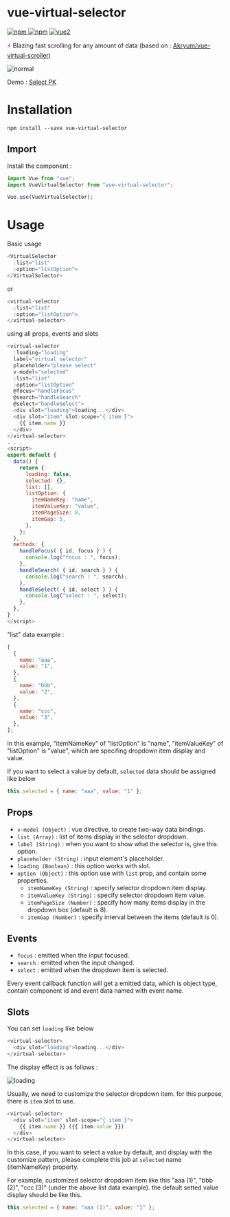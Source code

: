 # vue-virtual-selector

[![npm](https://img.shields.io/npm/v/vue-virtual-selector.svg) ![npm](https://img.shields.io/npm/dm/vue-virtual-selector.svg)](https://www.npmjs.com/package/vue-virtual-selector)
[![vue2](https://img.shields.io/badge/vue-2.x-brightgreen.svg)](https://vuejs.org/)

⚡️ Blazing fast scrolling for any amount of data (based on : [Akryum/vue-virtual-scroller](https://github.com/Akryum/vue-virtual-scroller))

![normal](https://raw.githubusercontent.com/skayi/vue-virtual-selector/master/img/normal-and-actived.jpg)

Demo : <a href="https://codesandbox.io/s/vue-virtual-selector-60sds" target="_blank">Select PK</a>

# Installation

```
npm install --save vue-virtual-selector
```

## Import

Install the component :

```javascript
import Vue from "vue";
import VueVirtualSelector from "vue-virtual-selector";

Vue.use(VueVirtualSelector);
```

# Usage

Basic usage

```javascript
<VirtualSelector
  :list="list"
  :option="listOption">
</VirtualSelector>
```

or

```javascript
<virtual-selector
  :list="list"
  :option="listOption">
</virtual-selector>
```

using all props, events and slots

```javascript
<virtual-selector
  :loading="loading"
  label="virtual selector"
  placeholder="please select"
  v-model="selected"
  :list="list"
  :option="listOption"
  @focus="handleFocus"
  @search="handleSearch"
  @select="handleSelect">
  <div slot="loading">loading...</div>
  <div slot="item" slot-scope="{ item }">
    {{ item.name }}
  </div>
</virtual-selector>
. . .
<script>
export default {
  data() {
    return {
      loading: false,
	  selected: {},
      list: [],
      listOption: {
        itemNameKey: "name",
        itemValueKey: "value",
        itemPageSize: 8,
        itemGap: 5,
      },
    };
  },
  methods: {
    handleFocus( { id, focus } ) {
      console.log("focus : ", focus);
    },
    handleSearch( { id, search } ) {
      console.log("search : ", search);
    },
    handleSelect( { id, select } ) {
      console.log("select : ", select);
    },
  },
}
</script>
```

"list" data example :

```javascript
[
  {
    name: "aaa",
    value: "1",
  },
  {
    name: "bbb",
    value: "2",
  },
  {
    name: "ccc",
    value: "3",
  },
];
```

In this example, "itemNameKey" of "listOption" is "name", "itemValueKey" of "listOption" is "value", which are specifing dropdown item display and value.

If you want to select a value by default, `selected` data should be assigned like below

```javascript
this.selected = { name: "aaa", value: "1" };
```

## Props

- `v-model (Object)` : vue directive, to create two-way data bindings.
- `list (Array)` : list of items display in the selector dropdown.
- `label (String)` : when you want to show what the selector is, give this option.
- `placeholder (String)` : input element's placeholder.
- `loading (Boolean)` : this option works with slot.
- `option (Object)` : this option use with `list` prop, and contain some properties.
  - `itemNameKey (String)` : specify selector dropdown item display.
  - `itemValueKey (String)` : specify selector dropdown item value.
  - `itemPageSize (Number)` : specify how many items display in the dropdown box (default is 8).
  - `itemGap (Number)` : specify interval between the items (default is 0).

## Events

- `focus` : emitted when the input focused.
- `search` : emitted when the input changed.
- `select` : emitted when the dropdown item is selected.

Every event callback function will get a emitted data, which is object type, contain component id and event data named with event name.

## Slots

You can set `loading` like below

```javascript
<virtual-selector>
  <div slot="loading">loading...</div>
</virtual-selector>
```

The display effect is as follows :

![loading](https://raw.githubusercontent.com/skayi/vue-virtual-selector/master/img/loading.jpg)

Usually, we need to customize the selector dropdown item. for this purpose, there is `item` slot to use.

```javascript
<virtual-selector>
  <div slot="item" slot-scope="{ item }">
    {{ item.name }} ({{ item.value }})
  </div>
</virtual-selector>
```

In this case, if you want to select a value by default, and display with the customize pattern, please complete this job at `selected` name (itemNameKey) property.

For example, customized selector dropdown item like this "aaa (1)", "bbb (2)", "ccc (3)" (under the above list data example). the default setted value display should be like this.

```javascript
this.selected = { name: "aaa (1)", value: "1" };
```
